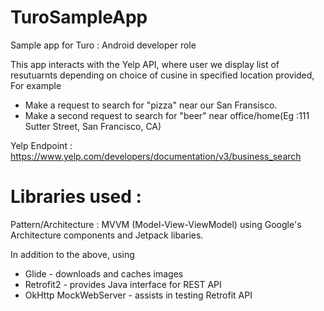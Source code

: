 # TuroSampleApp
Sample app for Turo : Android developer role

This app interacts with the Yelp API, where user we display list of resutuarnts depending on choice of cusine in specified location provided,  
For example 
* Make a request to search for "pizza" near our San Fransisco.
* Make a second request to search for "beer" near office/home(Eg :111 Sutter Street, San Francisco, CA)

Yelp Endpoint : https://www.yelp.com/developers/documentation/v3/business_search

# Libraries used :

Pattern/Architecture : 
MVVM (Model-View-ViewModel) using Google's Architecture components and Jetpack libaries.

In addition to the above, using 
* Glide - downloads and caches images
* Retrofit2 - provides Java interface for REST API
* OkHttp MockWebServer - assists in testing Retrofit API
